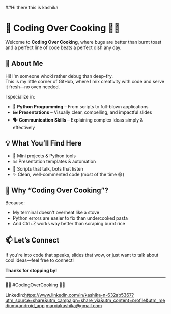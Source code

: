 ##Hi there this is kashika
# 🍝 Coding Over Cooking 👩‍💻

Welcome to **Coding Over Cooking**, where bugs are better than burnt toast and a perfect line of code beats a perfect dish any day.

## 🚀 About Me

Hi! I'm someone who’d rather debug than deep-fry.  
This is my little corner of GitHub, where I mix creativity with code and serve it fresh—no oven needed.

I specialize in:
- 🐍 **Python Programming** – From scripts to full-blown applications  
- 🖼️ **Presentations** – Visually clear, compelling, and impactful slides  
- 🗣️ **Communication Skills** – Explaining complex ideas simply & effectively

## 💡 What You’ll Find Here

- 🔧 Mini projects & Python tools  
- 📊 Presentation templates & automation  
- 💬 Scripts that talk, bots that listen  
- ✨ Clean, well-commented code (most of the time 😅)

## 🍳 Why “Coding Over Cooking”?

Because:
- My terminal doesn't overheat like a stove  
- Python errors are easier to fix than undercooked pasta  
- And Ctrl+Z works way better than scraping burnt rice

## 📫 Let’s Connect

If you're into code that speaks, slides that wow, or just want to talk about cool ideas—feel free to connect!

**Thanks for stopping by!**

---

👩‍💻 #CodingOverCooking 🧑‍🍳



LinkedIn:https://www.linkedin.com/in/kashika-n-632ab5367?utm_source=share&utm_campaign=share_via&utm_content=profile&utm_medium=android_app
marxiakashika@gmail.com

